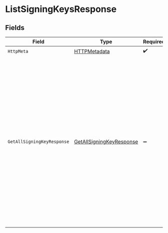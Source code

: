 # ListSigningKeysResponse


## Fields

| Field                                                                                                                                                                                                                                                                                                                                 | Type                                                                                                                                                                                                                                                                                                                                  | Required                                                                                                                                                                                                                                                                                                                              | Description                                                                                                                                                                                                                                                                                                                           | Example                                                                                                                                                                                                                                                                                                                               |
| ------------------------------------------------------------------------------------------------------------------------------------------------------------------------------------------------------------------------------------------------------------------------------------------------------------------------------------- | ------------------------------------------------------------------------------------------------------------------------------------------------------------------------------------------------------------------------------------------------------------------------------------------------------------------------------------- | ------------------------------------------------------------------------------------------------------------------------------------------------------------------------------------------------------------------------------------------------------------------------------------------------------------------------------------- | ------------------------------------------------------------------------------------------------------------------------------------------------------------------------------------------------------------------------------------------------------------------------------------------------------------------------------------- | ------------------------------------------------------------------------------------------------------------------------------------------------------------------------------------------------------------------------------------------------------------------------------------------------------------------------------------- |
| `HttpMeta`                                                                                                                                                                                                                                                                                                                            | [HTTPMetadata](../../Models/Components/HTTPMetadata.md)                                                                                                                                                                                                                                                                               | :heavy_check_mark:                                                                                                                                                                                                                                                                                                                    | N/A                                                                                                                                                                                                                                                                                                                                   |                                                                                                                                                                                                                                                                                                                                       |
| `GetAllSigningKeyResponse`                                                                                                                                                                                                                                                                                                            | [GetAllSigningKeyResponse](../../Models/Components/GetAllSigningKeyResponse.md)                                                                                                                                                                                                                                                       | :heavy_minus_sign:                                                                                                                                                                                                                                                                                                                    | successfully fetched all signing keys                                                                                                                                                                                                                                                                                                 | {<br/>"success": true,<br/>"data": [<br/>{<br/>"id": "fc9d9368-6ee5-4b16-ae50-880a2374bdc4",<br/>"createdAt": "2024-01-11T10:00:06.618993Z",<br/>"workspace": [<br/>{<br/>"id": "6fa85f64-5717-4562-b3fc-2c963f66ag5t",<br/>"name": "environment1",<br/>"workspaceType": "production"<br/>}<br/>],<br/>"pagination": {<br/>"totalRecords": 100,<br/>"currentOffset": 1,<br/>"offsetCount": 10<br/>}<br/>}<br/>]<br/>} |